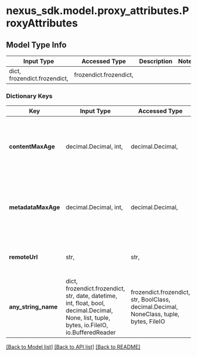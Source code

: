 # nexus_sdk.model.proxy_attributes.ProxyAttributes

## Model Type Info
Input Type | Accessed Type | Description | Notes
------------ | ------------- | ------------- | -------------
dict, frozendict.frozendict,  | frozendict.frozendict,  |  | 

### Dictionary Keys
Key | Input Type | Accessed Type | Description | Notes
------------ | ------------- | ------------- | ------------- | -------------
**contentMaxAge** | decimal.Decimal, int,  | decimal.Decimal,  | How long to cache artifacts before rechecking the remote repository (in minutes) | value must be a 32 bit integer
**metadataMaxAge** | decimal.Decimal, int,  | decimal.Decimal,  | How long to cache metadata before rechecking the remote repository (in minutes) | value must be a 32 bit integer
**remoteUrl** | str,  | str,  | Location of the remote repository being proxied | [optional] 
**any_string_name** | dict, frozendict.frozendict, str, date, datetime, int, float, bool, decimal.Decimal, None, list, tuple, bytes, io.FileIO, io.BufferedReader | frozendict.frozendict, str, BoolClass, decimal.Decimal, NoneClass, tuple, bytes, FileIO | any string name can be used but the value must be the correct type | [optional]

[[Back to Model list]](../../README.md#documentation-for-models) [[Back to API list]](../../README.md#documentation-for-api-endpoints) [[Back to README]](../../README.md)

